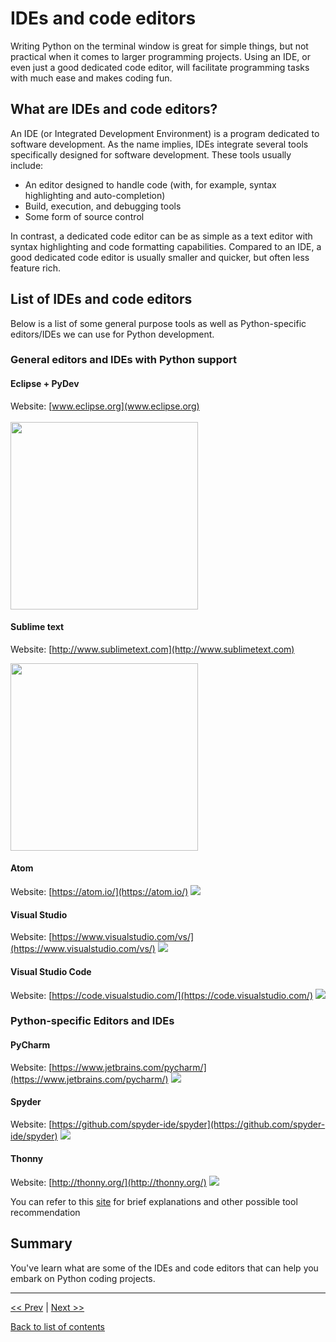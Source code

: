 # IDEs and code editors

Writing Python on the terminal window is great for simple things, but not practical when it comes to larger programming projects. Using an IDE, or even just a good dedicated code editor, will facilitate programming tasks with much ease and makes coding fun. 

## What are IDEs and code editors?

An IDE (or Integrated Development Environment) is a program dedicated to software development. As the name implies, IDEs integrate several tools specifically designed for software development. These tools usually include:

+ An editor designed to handle code (with, for example, syntax highlighting and auto-completion)
+ Build, execution, and debugging tools
+ Some form of source control

In contrast, a dedicated code editor can be as simple as a text editor with syntax highlighting and code formatting capabilities. Compared to an IDE, a good dedicated code editor is usually smaller and quicker, but often less feature rich.

## List of IDEs and code editors

Below is a list of some general purpose tools as well as Python-specific editors/IDEs we can use for Python development.

### General editors and IDEs with Python support

#### Eclipse + PyDev
Website: [www.eclipse.org](www.eclipse.org)
<br></br>
<img src="https://files.realpython.com/media/Eclipse_and_PyDev.fe2a1e745be6.png" height="300"/>

#### Sublime text
Website: [http://www.sublimetext.com](http://www.sublimetext.com)

<img src="https://files.realpython.com/media/Sublime_Text.55c3de3ec99f.png" height="300"/>

#### Atom
Website: [https://atom.io/](https://atom.io/)
![](https://files.realpython.com/media/Atom.620cf6d10a8a.png)

#### Visual Studio
Website: [https://www.visualstudio.com/vs/](https://www.visualstudio.com/vs/)
![](https://visualstudio.microsoft.com/wp-content/uploads/2019/05/python-development-cropped.jpg)

#### Visual Studio Code
Website: [https://code.visualstudio.com/](https://code.visualstudio.com/)
![](https://files.realpython.com/media/VS_Code.95cbd7e1c9a7.png)

### Python-specific Editors and IDEs

#### PyCharm
Website: [https://www.jetbrains.com/pycharm/](https://www.jetbrains.com/pycharm/)
![](https://files.realpython.com/media/PyCharm.2e26d23c921c.png)


#### Spyder
Website: [https://github.com/spyder-ide/spyder](https://github.com/spyder-ide/spyder)
![](https://files.realpython.com/media/spyder-ide-screenshot.90947590845b.png)

#### Thonny
Website: [http://thonny.org/](http://thonny.org/)
![](https://files.realpython.com/media/Thonny.cd8d2c35f9a3.png)

You can refer to this [site](https://realpython.com/python-ides-code-editors-guide/#what-are-ides-and-code-editors) for brief explanations and other possible tool recommendation


## Summary

You've learn what are some of the IDEs and code editors that can help you embark on Python coding projects. 

---

[<< Prev](https://github.com/colinat/Python/blob/main/basics/what-is-python.md) | [Next >>]()

[Back to list of contents](https://github.com/colinat/Python)